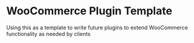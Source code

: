 # WooCommerce Plugin Template

Using this as a template to write future plugins to extend WooCommerce functionality as needed by clients

